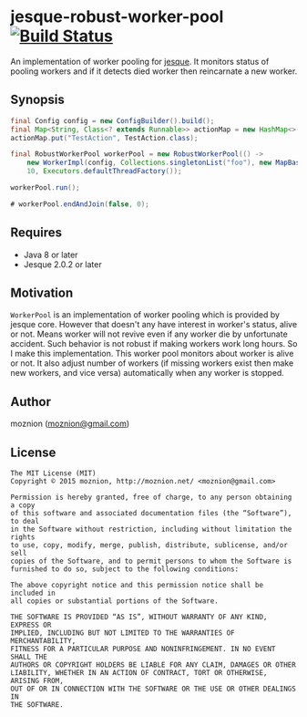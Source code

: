 jesque-robust-worker-pool [![Build Status](https://travis-ci.org/moznion/jesque-robust-worker-pool.svg)](https://travis-ci.org/moznion/jesque-robust-worker-pool)
=============

An implementation of worker pooling for [jesque](https://github.com/gresrun/jesque).
It monitors status of pooling workers and if it detects died worker then reincarnate a new worker.

Synopsis
---

```java
final Config config = new ConfigBuilder().build();
final Map<String, Class<? extends Runnable>> actionMap = new HashMap<>();
actionMap.put("TestAction", TestAction.class);

final RobustWorkerPool workerPool = new RobustWorkerPool(() ->
    new WorkerImpl(config, Collections.singletonList("foo"), new MapBasedJobFactory(actionMap)),
    10, Executors.defaultThreadFactory());

workerPool.run();

# workerPool.endAndJoin(false, 0);
```

Requires
--

- Java 8 or later
- Jesque 2.0.2 or later

Motivation
--

`WorkerPool` is an implementation of worker pooling which is provided by jesque core.
However that doesn't any have interest in worker's status, alive or not.
Means worker will not revive even if any worker die by unfortunate accident.
Such behavior is not robust if making workers work long hours.
So I make this implementation. This worker pool monitors about worker is alive or not.
It also adjust number of workers (if missing workers exist then make new workers, and vice versa)
automatically when any worker is stopped.

Author
--

moznion (<moznion@gmail.com>)

License
--

```
The MIT License (MIT)
Copyright © 2015 moznion, http://moznion.net/ <moznion@gmail.com>

Permission is hereby granted, free of charge, to any person obtaining a copy
of this software and associated documentation files (the “Software”), to deal
in the Software without restriction, including without limitation the rights
to use, copy, modify, merge, publish, distribute, sublicense, and/or sell
copies of the Software, and to permit persons to whom the Software is
furnished to do so, subject to the following conditions:

The above copyright notice and this permission notice shall be included in
all copies or substantial portions of the Software.

THE SOFTWARE IS PROVIDED “AS IS”, WITHOUT WARRANTY OF ANY KIND, EXPRESS OR
IMPLIED, INCLUDING BUT NOT LIMITED TO THE WARRANTIES OF MERCHANTABILITY,
FITNESS FOR A PARTICULAR PURPOSE AND NONINFRINGEMENT. IN NO EVENT SHALL THE
AUTHORS OR COPYRIGHT HOLDERS BE LIABLE FOR ANY CLAIM, DAMAGES OR OTHER
LIABILITY, WHETHER IN AN ACTION OF CONTRACT, TORT OR OTHERWISE, ARISING FROM,
OUT OF OR IN CONNECTION WITH THE SOFTWARE OR THE USE OR OTHER DEALINGS IN
THE SOFTWARE.
```

